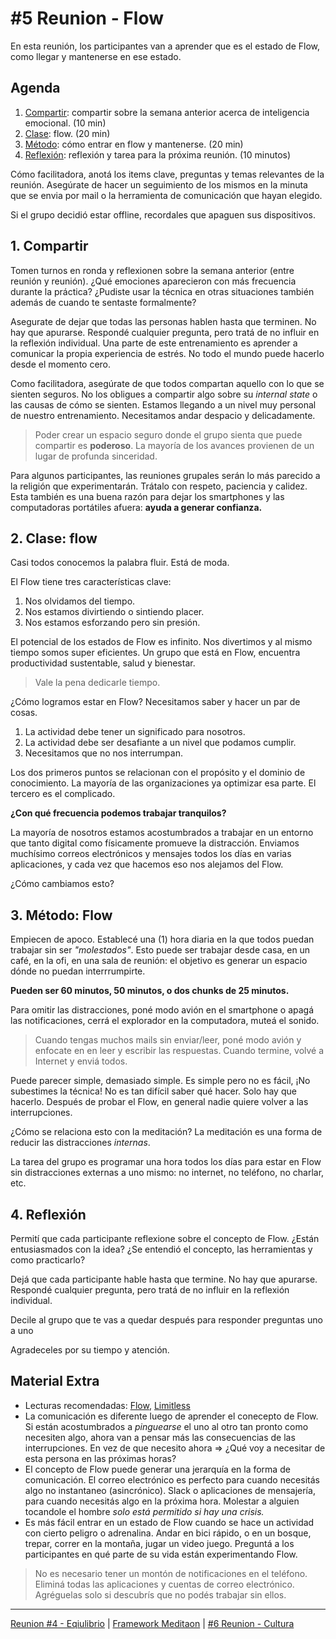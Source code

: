 # #5 Reunion - Flow

En esta reunión, los participantes van a aprender que es el estado de Flow, como llegar y mantenerse en ese estado.

## Agenda
1. [Compartir](#_1-agenda): compartir sobre la semana anterior acerca de inteligencia emocional. (10 min)
2. [Clase](#_2-clase-flow): flow. (20 min)
3. [Método](#_3-metodo-flow): cómo entrar en flow y mantenerse. (20 min)
4. [Reflexión](#_4-reflexión): reflexión y tarea para la próxima reunión. (10 minutos)

Cómo facilitadora, anotá los items clave, preguntas y temas relevantes de la reunión. Asegúrate de hacer un seguimiento de los mismos en la minuta que se envia por mail o la herramienta de comunicación que hayan elegido.

Si el grupo decidió estar offline, recordales que apaguen sus dispositivos.

## 1. Compartir
Tomen turnos en ronda y reflexionen sobre la semana anterior (entre reunión y reunión). ¿Qué emociones aparecieron con más frecuencia durante la práctica? ¿Pudiste usar la técnica en otras situaciones también además de cuando te sentaste formalmente?

Asegurate de dejar que todas las personas hablen hasta que terminen. No hay que apurarse. Respondé cualquier pregunta, pero tratá de no influir en la reflexión individual. Una parte de este entrenamiento es aprender a comunicar la propia experiencia de estrés. No todo el mundo puede hacerlo desde el momento cero.

Como facilitadora, asegúrate de que todos compartan aquello con lo que se sienten seguros. No los obligues a compartir algo sobre su *internal state* o las causas de cómo se sienten. Estamos llegando a un nivel muy personal de nuestro entrenamiento. Necesitamos andar despacio y delicadamente.

> Poder crear un espacio seguro donde el grupo sienta que puede compartir es **poderoso**. La mayoría de los avances provienen de un lugar de profunda sinceridad.

Para algunos participantes, las reuniones grupales serán lo más parecido a la religión que experimentarán. Trátalo con respeto, paciencia y calidez. Esta también es una buena razón para dejar los smartphones y las computadoras portátiles afuera: **ayuda a generar confianza.**

## 2. Clase: flow
Casi todos conocemos la palabra fluir. Está de moda. 

El Flow tiene tres características clave:
1. Nos olvidamos del tiempo.
2. Nos estamos divirtiendo o sintiendo placer.
3. Nos estamos esforzando pero sin presión.

El potencial de los estados de Flow es infinito. Nos divertimos y al mismo tiempo somos super eficientes. Un grupo que está en Flow, encuentra productividad sustentable, salud y bienestar.

> Vale la pena dedicarle tiempo.

¿Cómo logramos estar en Flow? Necesitamos saber y hacer un par de cosas.
1. La actividad debe tener un significado para nosotros.
2. La actividad debe ser desafiante a un nivel que podamos cumplir.
3. Necesitamos que no nos interrumpan.

Los dos primeros puntos se relacionan con el propósito y el dominio de conocimiento. La mayoría de las organizaciones ya optimizar esa parte. El tercero es el complicado.

**¿Con qué frecuencia podemos trabajar tranquilos?**

La mayoría de nosotros estamos acostumbrados a trabajar en un entorno que tanto digital como físicamente promueve la distracción. Enviamos muchísimo correos electrónicos y mensajes todos los días en varias aplicaciones, y cada vez que hacemos eso nos alejamos del Flow.

¿Cómo cambiamos esto?

## 3. Método: Flow
Empiecen de apoco. Establecé una (1) hora diaria en la que todos puedan trabajar sin ser *"molestados"*. Esto puede ser trabajar desde casa, en un café, en la ofi, en una sala de reunión: el objetivo es generar un espacio dónde no puedan interrrumpirte.

**Pueden ser 60 minutos, 50 minutos, o dos chunks de 25 minutos.**

Para omitir las distracciones, poné modo avión en el smartphone o apagá las notificaciones, cerrá el explorador en la computadora, muteá el sonido.

> Cuando tengas muchos mails sin enviar/leer, poné modo avión y enfocate en en leer y escribir las respuestas. Cuando termine, volvé a Internet y enviá todos.

Puede parecer simple, demasiado simple. Es simple pero no es fácil, ¡No subestimes la técnica! No es tan difícil saber qué hacer. Solo hay que hacerlo. Después de probar el Flow, en general nadie quiere volver a las interrupciones. 

¿Cómo se relaciona esto con la meditación? La meditación es una forma de reducir las distracciones *internas*.

La tarea del grupo es programar una hora todos los días para estar en Flow sin distracciones externas a uno mismo: no internet, no teléfono, no charlar, etc.

## 4. Reflexión
Permití que cada participante reflexione sobre el concepto de Flow. ¿Están entusiasmados con la idea? ¿Se entendió el concepto, las herramientas y como practicarlo?

Dejá que cada participante hable hasta que termine. No hay que apurarse. Respondé cualquier pregunta, pero tratá de no influir en la reflexión individual.

Decile al grupo que te vas a quedar después para responder preguntas uno a uno 

Agradeceles por su tiempo y atención.

## Material Extra
- Lecturas recomendadas: [Flow](https://www.amazon.com/-/es/Mih%C3%A1ly-Csikszentmih%C3%A1lyi/dp/8472453723), [Limitless](https://www.amazon.com/-/es/Jim-Kwik-ebook/dp/B082ZQDH63/)
- La comunicación es diferente luego de aprender el conecepto de Flow. Si están acostumbrados a *pinguearse* el uno al otro tan pronto como necesiten algo, ahora van a pensar más las consecuencias de las interrupciones. En vez de que necesito ahora => ¿Qué voy a necesitar de esta persona en las próximas horas?
- El concepto de Flow puede generar una jerarquía en la forma de comunicación. El correo electrónico es perfecto para cuando necesitás algo no instantaneo (asincrónico). Slack o aplicaciones de mensajería, para cuando necesitás algo en la próxima hora. Molestar a alguien tocandole el hombre *solo está permitido si hay una crisis.*
- Es más fácil entrar en un estado de Flow cuando se hace un actividad con cierto peligro o adrenalina. Andar en bici rápido, o en un bosque, trepar, correr en la montaña, jugar un video juego. Preguntá a los participantes en qué parte de su vida están experimentando Flow.

> No es necesario tener un montón de notificaciones en el teléfono. Eliminá todas las aplicaciones y cuentas de correo electrónico. Agréguelas solo si descubrís que no podés trabajar sin ellos. 

***

[Reunion #4 - Eqiulibrio](/templates/reunion-04-equilibrio.md#agenda) | [Framework Meditaon](/#framework) | [#6 Reunion - Cultura](/templates/reunion-06-cultura.md#agenda)

